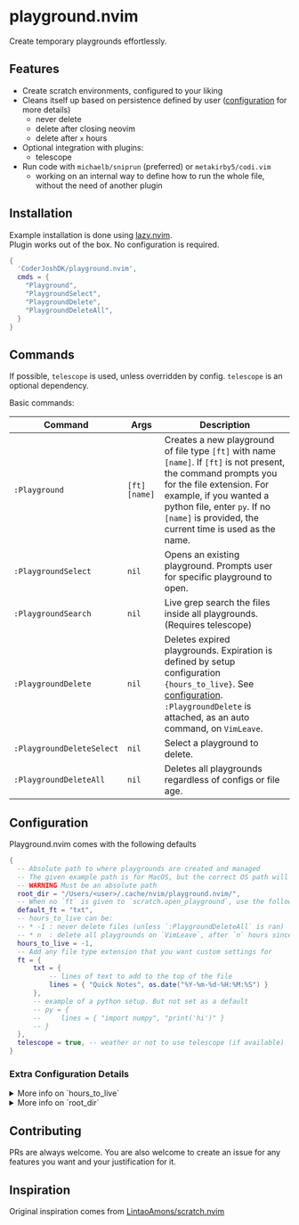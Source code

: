 # playground.nvim

Create temporary playgrounds effortlessly.

## Features

* Create scratch environments, configured to your liking
* Cleans itself up based on persistence defined by user ([configuration](#configuration) for more details)
  * never delete
  * delete after closing neovim
  * delete after `x` hours
* Optional integration with plugins:
  * telescope
* Run code with `michaelb/sniprun` (preferred) or `metakirby5/codi.vim`
  * working on an internal way to define how to run the whole file, without the need of another plugin

## Installation

Example installation is done using [lazy.nvim](https://github.com/folke/lazy.nvim).  
Plugin works out of the box. No configuration is required.

```lua
{  
  'CoderJoshDK/playground.nvim',
  cmds = {
    "Playground",
    "PlaygroundSelect",
    "PlaygroundDelete",
    "PlaygroundDeleteAll",
  }
}
```

## Commands

If possible, `telescope` is used, unless overridden by config. `telescope` is an optional dependency.

Basic commands:

| Command | Args | Description |
| -- | -- | -- |
| `:Playground` | `[ft]` `[name]` | Creates a new playground of file type `[ft]` with name `[name]`. If `[ft]` is not present, the command prompts you for the file extension. For example, if you wanted a python file, enter `py`. If no `[name]` is provided, the current time is used as the name. |  
| `:PlaygroundSelect` | `nil` | Opens an existing playground. Prompts user for specific playground to open. |
| `:PlaygroundSearch` | `nil` | Live grep search the files inside all playgrounds. (Requires telescope) |
| `:PlaygroundDelete` | `nil` | Deletes expired playgrounds. Expiration is defined by setup configuration `{hours_to_live}`. See [configuration](#configuration). `:PlaygroundDelete` is attached, as an auto command, on `VimLeave`. |
| `:PlaygroundDeleteSelect` | `nil` | Select a playground to delete. |
| `:PlaygroundDeleteAll` | `nil` | Deletes all playgrounds regardless of configs or file age. |

## Configuration

Playground.nvim comes with the following defaults

```lua
{  
  -- Absolute path to where playgrounds are created and managed
  -- The given example path is for MacOS, but the correct OS path will be used
  -- WARNING Must be an absolute path
  root_dir = "/Users/<user>/.cache/nvim/playground.nvim/", 
  -- When no `ft` is given to `scratch.open_playground`, use the following default extension
  default_ft = "txt",
  -- hours_to_live can be:
  -- * -1 : never delete files (unless `:PlaygroundDeleteAll` is ran)
  -- * n  : delete all playgrounds on `VimLeave`, after `n` hours since playground creation
  hours_to_live = -1,
  -- Add any file type extension that you want custom settings for
  ft = {
      txt = {
          -- lines of text to add to the top of the file
          lines = { "Quick Notes", os.date("%Y-%m-%d-%H:%M:%S") }
      },
      -- example of a python setup. But not set as a default
      -- py = {
      --     lines = { "import numpy", "print('hi')" }
      -- }
  },
  telescope = true, -- weather or not to use telescope (if available)
}
```

### Extra Configuration Details

<details>
  <summary>More info on `hours_to_live`</summary>

`hours_to_live` defines the minimum amount of hours for the created playground to exist for.
A created playground, will keep track of its creation time. When the user exits vim (`VimLeave`,) an auto command is ran.
The function ends up being the same as `:PlaygroundDelete`.
  
Some examples:

* If set to `0`; the playgrounds will be deleted as soon as you leave neovim.
* If set to `1`; if you create a playground at 12:20, and leave at 12:40, that playground will still exist.
    If you then come back at 15:30, the playground you created will still exist. Only until you leave again, will it now be deleted.
* If set to `-1`; your created playgrounds will not be automatically deleted.

</details>

<details>
  <summary>More info on `root_dir`</summary>
  The root directory must be an absolute path. The folder it points to, must not contain anything besides files and folders generated by this plugin.
  It is highly recommended that you leave this option alone.
</details>

## Contributing

PRs are always welcome. You are also welcome to create an issue for any features you want and your justification for it.

## Inspiration

Original inspiration comes from [LintaoAmons/scratch.nvim](https://github.com/LintaoAmons/scratch.nvim)
